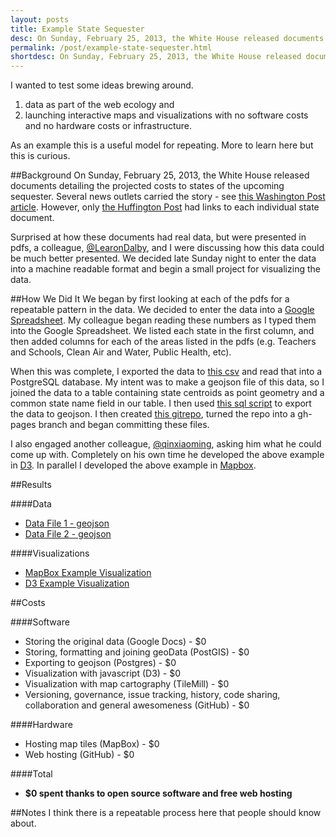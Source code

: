 ```yaml
---
layout: posts
title: Example State Sequester
desc: On Sunday, February 25, 2013, the White House released documents detailing the projected costs to states of the upcoming sequester. Several news outlets carried the story, however, only the Huffington Post had links to each individual state document.
permalink: /post/example-state-sequester.html
shortdesc: On Sunday, February 25, 2013, the White House released documents detailing the projected costs to states of the upcoming sequester.
---
```

I wanted to test some ideas brewing around.

1. data as part of the web ecology and
2. launching interactive maps and visualizations with no software costs and no hardware costs or infrastructure.

As an example this is a useful model for repeating. More to learn here but this is curious.

##Background
On Sunday, February 25, 2013, the White House released documents detailing the projected costs to states of the upcoming sequester. Several news outlets carried the story - see [this Washington Post article](http://www.washingtonpost.com/business/white-house-releases-state-by-state-breakdown-of-sequesters-effects/2013/02/24/caeb71a0-7ec0-11e2-a350-49866afab584_story.html). However, only [the Huffington Post](http://www.huffingtonpost.com/2013/02/24/sequester-states_n_2755181.html) had links to each individual state document.

Surprised at how these documents had real data, but were presented in pdfs, a colleague, [@LearonDalby](https://twitter.com/LearonDalby), and I were discussing how this data could be much better presented. We decided late Sunday night to enter the data into a machine readable format and begin a small project for visualizing the data.

##How We Did It
We began by first looking at each of the pdfs for a repeatable pattern in the data. We decided to enter the data into a [Google Spreadsheet](https://docs.google.com/spreadsheet/ccc?key=0Aooxb2GcQ9ifdGxoYjNKQW1kSm1rSG5Ba0NtNXFrOWc&usp=sharing). My colleague began reading these numbers as I typed them into the Google Spreadsheet. We listed each state in the first column, and then added columns for each of the areas listed in the pdfs (e.g. Teachers and Schools, Clean Air and Water, Public Health, etc).

When this was complete, I exported the data to [this csv](data/State-Sequester-20130225.txt) and read that into a PostgreSQL database. My intent was to make a geojson file of this data, so I joined the data to a table containing state centroids as point geometry and a common state name field in our table. I then used [this sql script](data/export_geoJson.sql) to export the data to geojson. I then created [this gitrepo](https://github.com/feomike/state_seq), turned the repo into a gh-pages branch and began committing these files.

I also engaged another colleague, [@qinxiaoming](https://twitter.com/qinxiaoming), asking him what he could come up with. Completely on his own time he developed the above example in [D3](http://d3js.org/). In parallel I developed the above example in [Mapbox](http://mapbox.com/).

##Results

####Data
- [Data File 1 - geojson](data/state_seq.geojson)
- [Data File 2 - geojson](data/state_seq_pct.geojson)

####Visualizations
- [MapBox Example Visualization](http://tiles.mapbox.com/feomike/map/map-cjk4bn33#4.00/39.53/-95.41)
- [D3 Example Visualization](http://xqin1.github.com/d3_playground/state_seq.html)

##Costs

####Software
- Storing the original data (Google Docs) - $0
- Storing, formatting and joining geoData (PostGIS) - $0
- Exporting to geojson (Postgres) - $0
- Visualization with javascript (D3) - $0
- Visualization with map cartography (TileMill) - $0
- Versioning, governance, issue tracking, history, code sharing, collaboration and general awesomeness (GitHub) - $0

####Hardware
- Hosting map tiles (MapBox) - $0
- Web hosting (GitHub) - $0

####Total
- **$0 spent thanks to open source software and free web hosting**

##Notes
I think there is a repeatable process here that people should know about.